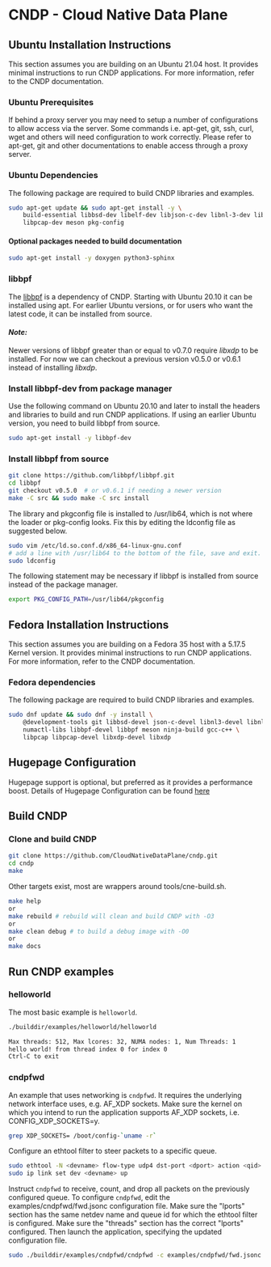 # CNDP - Cloud Native Data Plane

## Ubuntu Installation Instructions

This section assumes you are building on an Ubuntu 21.04 host. It provides minimal
instructions to run CNDP applications. For more information, refer to the CNDP documentation.

### Ubuntu Prerequisites

If behind a proxy server you may need to setup a number of configurations to allow access via the server.
Some commands i.e. apt-get, git, ssh, curl, wget and others will need configuration to work correctly.
Please refer to apt-get, git and other documentations to enable access through a proxy server.

### Ubuntu Dependencies

The following package are required to build CNDP libraries and examples.

```bash
sudo apt-get update && sudo apt-get install -y \
    build-essential libbsd-dev libelf-dev libjson-c-dev libnl-3-dev libnl-cli-3-dev libnuma-dev \
    libpcap-dev meson pkg-config
```

#### Optional packages needed to build documentation

```bash
sudo apt-get install -y doxygen python3-sphinx
```

### libbpf

The [libbpf](https://github.com/libbpf/libbpf) is a dependency of CNDP. Starting with Ubuntu 20.10
it can be installed using apt. For earlier Ubuntu versions, or for users who want the latest code,
it can be installed from source.

#### _Note:_

Newer versions of libbpf greater than or equal to v0.7.0 require _libxdp_ to be installed. For now we
can checkout a previous version v0.5.0 or v0.6.1 instead of installing _libxdp_.

### Install libbpf-dev from package manager

Use the following command on Ubuntu 20.10 and later to install the headers and libraries to build
and run CNDP applications. If using an earlier Ubuntu version, you need to build libbpf from source.

```bash
sudo apt-get install -y libbpf-dev
```

### Install libbpf from source

```bash
git clone https://github.com/libbpf/libbpf.git
cd libbpf
git checkout v0.5.0  # or v0.6.1 if needing a newer version
make -C src && sudo make -C src install
```

The library and pkgconfig file is installed to /usr/lib64, which is not where the loader or
pkg-config looks. Fix this by editing the ldconfig file as suggested below.

```bash
sudo vim /etc/ld.so.conf.d/x86_64-linux-gnu.conf
# add a line with /usr/lib64 to the bottom of the file, save and exit.
sudo ldconfig
```

The following statement may be necessary if libbpf is installed from source instead of the package manager.

```bash
export PKG_CONFIG_PATH=/usr/lib64/pkgconfig
```

## Fedora Installation Instructions

This section assumes you are building on a Fedora 35 host with a 5.17.5 Kernel version. It provides
minimal instructions to run CNDP applications. For more information, refer to the CNDP documentation.

### Fedora dependencies

The following package are required to build CNDP libraries and examples.

```bash
sudo dnf update && sudo dnf -y install \
    @development-tools git libbsd-devel json-c-devel libnl3-devel libnl3-cli \
    numactl-libs libbpf-devel libbpf meson ninja-build gcc-c++ \
    libpcap libpcap-devel libxdp-devel libxdp
```

## Hugepage Configuration

Hugepage support is optional, but preferred as it provides a performance boost. Details of Hugepage Configuration can be found [here](https://github.com/CloudNativeDataPlane/cndp/blob/9fa83c17c75930eee2355476e23cf786a533756c/doc/guides/linux_gsg/linux_gsg.rst)

## Build CNDP

### Clone and build CNDP

```bash
git clone https://github.com/CloudNativeDataPlane/cndp.git
cd cndp
make
```

Other targets exist, most are wrappers around tools/cne-build.sh.

```bash
make help
or
make rebuild # rebuild will clean and build CNDP with -O3
or
make clean debug # to build a debug image with -O0
or
make docs
```

## Run CNDP examples

### helloworld

The most basic example is `helloworld`.

```bash
./builddir/examples/helloworld/helloworld

Max threads: 512, Max lcores: 32, NUMA nodes: 1, Num Threads: 1
hello world! from thread index 0 for index 0
Ctrl-C to exit
```

### cndpfwd

An example that uses networking is `cndpfwd`. It requires the underlying network interface
uses, e.g. AF_XDP sockets. Make sure the kernel on which you intend to run the application
supports AF_XDP sockets, i.e. CONFIG_XDP_SOCKETS=y.

```bash
grep XDP_SOCKETS= /boot/config-`uname -r`
```

Configure an ethtool filter to steer packets to a specific queue.

```bash
sudo ethtool -N <devname> flow-type udp4 dst-port <dport> action <qid>
sudo ip link set dev <devname> up
```

Instruct `cndpfwd` to receive, count, and drop all packets on the previously configured
queue. To configure `cndpfwd`, edit the examples/cndpfwd/fwd.jsonc configuration file. Make
sure the "lports" section has the same netdev name and queue id for which the ethtool filter
is configured. Make sure the "threads" section has the correct "lports" configured. Then
launch the application, specifying the updated configuration file.

```bash
sudo ./builddir/examples/cndpfwd/cndpfwd -c examples/cndpfwd/fwd.jsonc drop
```
